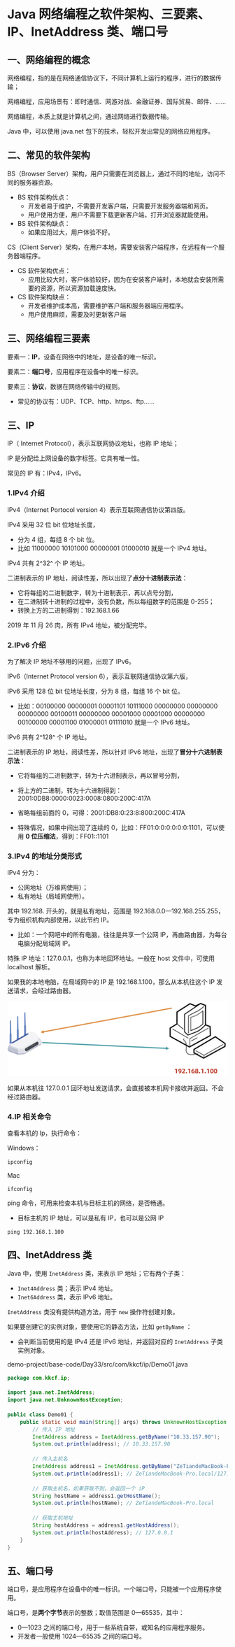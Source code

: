 # Java 网络编程之软件架构、三要素、IP、InetAddress 类、端口号

## 一、网络编程的概念

网络编程，指的是在网络通信协议下，不同计算机上运行的程序，进行的数据传输；

网络编程，应用场景有：即时通信、网游对战、金融证券、国际贸易、邮件、……

网络编程，本质上就是计算机之间，通过网络进行数据传输。

Java 中，可以使用 java.net 包下的技术，轻松开发出常见的网络应用程序。

## 二、常见的软件架构

BS（Browser Server）架构，用户只需要在浏览器上，通过不同的地址，访问不同的服务器资源。

- BS 软件架构优点：
  - 开发者易于维护，不需要开发客户端，只需要开发服务器端和网页。
  - 用户使用方便，用户不需要下载更新客户端，打开浏览器就能使用。
- BS 软件架构缺点：
  - 如果应用过大，用户体验不好。

CS（Client Server）架构，在用户本地，需要安装客户端程序，在远程有一个服务器端程序。

- CS 软件架构优点：
  - 应用比较大时，客户体验较好，因为在安装客户端时，本地就会安装所需要的资源，所以资源加载速度快。
- CS 软件架构缺点：
  - 开发者维护成本高，需要维护客户端和服务器端应用程序。
  - 用户使用麻烦，需要及时更新客户端

## 三、网络编程三要素

要素一：**IP**，设备在网络中的地址，是设备的唯一标识。

要素二：**端口号**，应用程序在设备中的唯一标识。

要素三：**协议**，数据在网络传输中的规则。

- 常见的协议有：UDP、TCP、http、https、ftp……

## 三、IP

IP（ Internet Protocol），表示互联网协议地址，也称 IP 地址；

IP 是分配给上网设备的数字标签。它具有唯一性。

常见的 IP 有：IPv4，IPv6。

### 1.IPv4 介绍

IPv4（Internet Portocol version 4）表示互联网通信协议第四版。

IPv4 采用 32 位 bit 位地址长度，

- 分为 4 组，每组 8 个 bit 位。
- 比如 11000000 10101000 00000001 01000010 就是一个 IPv4 地址。

IPv4 共有 2^32^ 个 IP 地址。

二进制表示的 IP 地址，阅读性差，所以出现了**点分十进制表示法**：

- 它将每组的二进制数字，转为十进制表示，再以点号分割，
- 在二进制转十进制的过程中，没有负数，所以每组数字的范围是 0-255；
- 转换上方的二进制得到：192.168.1.66

2019 年 11 月 26 肉，所有 IPv4 地址，被分配完毕。

### 2.IPv6 介绍

为了解决 IP 地址不够用的问题，出现了 IPv6。

IPv6（Internet Protocol version 6），表示互联网通信协议第六版，

IPv6 采用 128 位 bit 位地址长度，分为 8 组，每组 16 个 bit 位。

- 比如：00100000 00000001 00001101 10111000 00000000 00000000 00000000 00100011 00000000 00001000 00001000 00000000 00100000 00001100 01000001 01111010 就是一个 IPv6 地址。

IPv6 共有 2^128^ 个 IP 地址。

二进制表示的 IP 地址，阅读性差，所以针对 IPv6 地址，出现了**冒分十六进制表示法**：

- 它将每组的二进制数字，转为十六进制表示，再以冒号分割，
- 将上方的二进制，转为十六进制得到：2001:0DB8:0000:0023:0008:0800:200C:417A

- 省略每组前面的 0，可得：2001:DB8:0:23:8:800:200C:417A
- 特殊情况，如果中间出现了连续的 0，比如：FF01:0:0:0:0:0:0:1101，可以使用 **0 位压缩法**，得到：FF01::1101

### 3.IPv4 的地址分类形式

IPv4 分为：

- 公网地址（万维网使用）；
- 私有地址（局域网使用）。

其中 192.168. 开头的，就是私有地址，范围是 192.168.0.0—192.168.255.255，专为组织机构内部使用，以此节约 IP。

- 比如：一个网吧中的所有电脑，往往是共享一个公网 IP，再由路由器，为每台电脑分配局域网 IP。

特殊 IP 地址：127.0.0.1，也称为本地回环地址。一般在 host 文件中，可使用 localhost 解析。

如果我的本地电脑，在局域网中的 IP 是 192.168.1.100，那么从本机往这个 IP 发送请求，会经过路由器。

![私有IP](NodeAssets/私有IP.png)

如果从本机往 127.0.0.1 回环地址发送请求，会直接被本机网卡接收并返回。不会经过路由器。

### 4.IP 相关命令

查看本机的 Ip，执行命令：

Windows：

```cmd
ipconfig
```

Mac

```shell
ifconfig
```

ping 命令，可用来检查本机与目标主机的网络，是否畅通。

- 目标主机的 IP 地址，可以是私有 IP，也可以是公网 IP

```shell
ping 192.168.1.100
```

## 四、InetAddress 类

Java 中，使用 `InetAddress` 类，来表示 IP 地址；它有两个子类：

- `Inet4Address` 类；表示 IPv4 地址。
- `Inet6Address` 类，表示 IPv6 地址。

`InetAddress` 类没有提供构造方法，用于 `new` 操作符创建对象。

如果要创建它的实例对象，要使用它的静态方法，比如  `getByName` ：

- 会判断当前使用的是 IPv4 还是 IPv6 地址，并返回对应的 `InetAddress` 子类实例对象。

demo-project/base-code/Day33/src/com/kkcf/ip/Demo01.java

```java
package com.kkcf.ip;

import java.net.InetAddress;
import java.net.UnknownHostException;

public class Demo01 {
    public static void main(String[] args) throws UnknownHostException {
        // 传入 IP 地址
        InetAddress address = InetAddress.getByName("10.33.157.90");
        System.out.println(address); // 10.33.157.90

        // 传入主机名
        InetAddress address1 = InetAddress.getByName("ZeTiandeMacBook-Pro.local");
        System.out.println(address1); // ZeTiandeMacBook-Pro.local/127.0.0.1

        // 获取主机名，如果获取不到，会返回一个 iP
        String hostName = address1.getHostName();
        System.out.println(hostName); // ZeTiandeMacBook-Pro.local

        // 获取主机地址
        String hostAddress = address1.getHostAddress();
        System.out.println(hostAddress); // 127.0.0.1
    }
}
```

## 五、端口号

端口号，是应用程序在设备中的唯一标识。一个端口号，只能被一个应用程序使用。

端口号，是**两个字节**表示的整数；取值范围是 0—65535，其中：

- 0—1023 之间的端口号，用于一些系统自带，或知名的应用程序服务。
- 开发者一般使用 1024—65535 之间的端口号。
